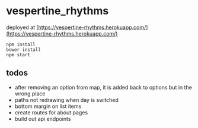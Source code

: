 # vespertine_rhythms

deployed at [https://vespertine-rhythms.herokuapp.com/](https://vespertine-rhythms.herokuapp.com/)

`npm install`  
`bower install`  
`npm start`

## todos  

- after removing an option from map, it is added back to options but in the wrong place
- paths not redrawing when day is switched
- bottom margin on list items
- create routes for about pages
- build out api endpoints 
